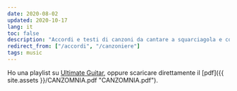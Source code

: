 ```yaml
---
date: 2020-08-02
updated: 2020-10-17
lang: it
toc: false
description: "Accordi e testi di canzoni da cantare a squarciagola e con la chitarra, davanti a un fuoco crepitante a qualunque ora del giorno o della notte"
redirect_from: ["/accordi", "/canzoniere"]
tags: music
---
```

Ho una playlist su [Ultimate Guitar](http://go.tommi.space/chords "Bonfire music on Ultimate Guitar"), oppure scaricare direttamente il [pdf]({{ site.assets }}/CANZOMNIA.pdf "CANZOMNIA.pdf").
